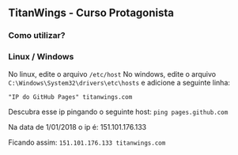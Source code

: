 ## TitanWings - Curso Protagonista
### Como utilizar?
### Linux / Windows
No linux, edite o arquivo `/etc/host`
No windows, edite o arquivo `C:\Windows\System32\drivers\etc\hosts`
e adicione a seguinte linha:


`"IP do GitHub Pages" titanwings.com`


Descubra esse ip pingando o seguinte host: `ping pages.github.com`

Na data de 1/01/2018 o ip é: 151.101.176.133

Ficando assim: `151.101.176.133 titanwings.com`